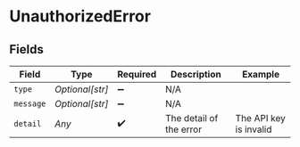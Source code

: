 # UnauthorizedError


## Fields

| Field                   | Type                    | Required                | Description             | Example                 |
| ----------------------- | ----------------------- | ----------------------- | ----------------------- | ----------------------- |
| `type`                  | *Optional[str]*         | :heavy_minus_sign:      | N/A                     |                         |
| `message`               | *Optional[str]*         | :heavy_minus_sign:      | N/A                     |                         |
| `detail`                | *Any*                   | :heavy_check_mark:      | The detail of the error | The API key is invalid  |